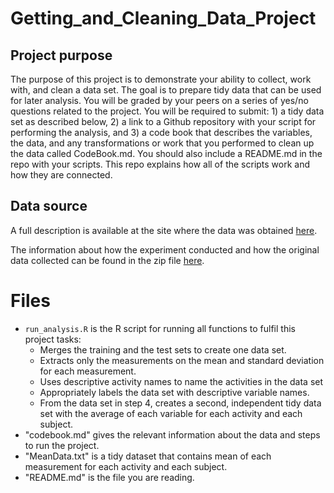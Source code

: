 # Getting_and_Cleaning_Data_Project

## Project purpose

The purpose of this project is to demonstrate your ability to collect, work with, and clean a data set. The goal is to prepare tidy data that can be used for later analysis. You will be graded by your peers on a series of yes/no questions related to the project. You will be required to submit: 1) a tidy data set as described below, 2) a link to a Github repository with your script for performing the analysis, and 3) a code book that describes the variables, the data, and any transformations or work that you performed to clean up the data called CodeBook.md. You should also include a README.md in the repo with your scripts. This repo explains how all of the scripts work and how they are connected.

## Data source
A full description is available at the site where the data was obtained [here](http://archive.ics.uci.edu/ml/datasets/Human+Activity+Recognition+Using+Smartphones).

The information about how the experiment conducted and how the original data collected can be found in the zip file [here](https://d396qusza40orc.cloudfront.net/getdata%2Fprojectfiles%2FUCI%20HAR%20Dataset.zip).

# Files

- `run_analysis.R` is the R script for running all functions to fulfil this project tasks:
    - Merges the training and the test sets to create one data set.
    - Extracts only the measurements on the mean and standard deviation for each measurement.
    - Uses descriptive activity names to name the activities in the data set
    - Appropriately labels the data set with descriptive variable names.
    - From the data set in step 4, creates a second, independent tidy data set with the average of each variable for each activity and each subject.
- "codebook.md" gives the relevant information about the data and steps to run the project.
- "MeanData.txt" is a tidy dataset that contains mean of each measurement for each activity and each subject.  
- "README.md" is the file you are reading.